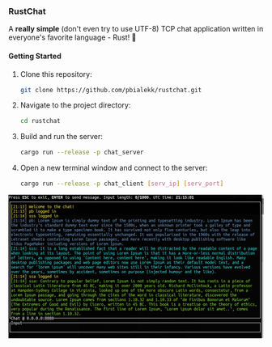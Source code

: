 ### RustChat

A **really simple** (don't even try to use UTF-8) TCP chat application written in everyone's favorite language - Rust! 🎉

#### Getting Started
1. Clone this repository:
   ```bash
   git clone https://github.com/pbialekk/rustchat.git
   ```
2. Navigate to the project directory:
    ```bash
    cd rustchat
    ```
3. Build and run the server:
    ```bash
    cargo run --release -p chat_server
    ```
4. Open a new terminal window and connect to the server:
    ```bash
    cargo run --release -p chat_client [serv_ip] [serv_port]
    ```

![](ss.png)